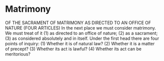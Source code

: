 # Matrimony

OF THE SACRAMENT OF MATRIMONY AS DIRECTED TO AN OFFICE OF NATURE (FOUR ARTICLES)  In the next place we must consider matrimony. We must treat of it (1) as directed to an office of nature; (2) as a sacrament; (3) as considered absolutely and in itself. Under the first head there are four points of inquiry:
(1) Whether it is of natural law?
(2) Whether it is a matter of precept?
(3) Whether its act is lawful?
(4) Whether its act can be meritorious?